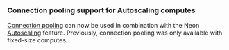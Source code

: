 ### Connection pooling support for Autoscaling computes

[Connection pooling](/docs/connect/connection-pooling) can now be used in combination with the Neon [Autoscaling](/docs/introduction/autoscaling) feature. Previously, connection pooling was only available with fixed-size computes.
